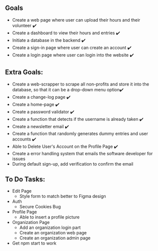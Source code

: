 ## Goals
* Create a web page where user can upload their hours and their volunteer ✔️
* Create a dashboard to view their hours and entries ✔️
* Initiate a database in the backend ✔️
* Create a sign-in page where user can create an account ✔️
* Create a login page where user can login into the website ✔️

## Extra Goals:
* Create a web-scrapper to scrape all non-profits and store it into the database, so that it can be a drop-down menu option✔️
* Create a change-log page ✔️
* Create a home-page ✔️
* Create a password validator ✔️
* Create a function that detects if the username is already taken ✔️
* Create a newsletter email ✔️
* Create a function that randomly generates dummy entries and user accounts ✔️
* Able to Delete User's Account on the Profile Page ✔️
* Create a error handling system that emails the software developer for issues
* During default sign-up, add verification to confirm the email

## To Do Tasks:
* Edit Page
  * Style form to match better to Figma design
* Auth
  * Secure Cookies Bug
* Profile Page
  * Able to insert a profile picture
* Organization Page
  * Add an organization login part
  * Create an organization web page
  * Create an organization admin page
* Get npm start to work
